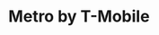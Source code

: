 ---
title: "Metro by T-Mobile"
url: /phoenix/metro-by-t-mobile-east-mcdowell-road/
shop: mobile phone
---